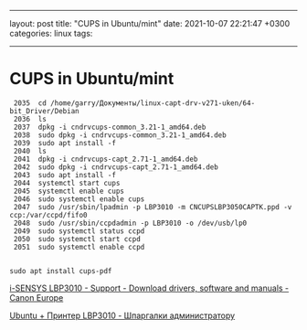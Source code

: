  ---
layout: post
title:  "CUPS in Ubuntu/mint"
date:   2021-10-07 22:21:47 +0300
categories: linux
tags: 

---

# CUPS in Ubuntu/mint


```
 2035  cd /home/garry/Документы/linux-capt-drv-v271-uken/64-bit_Driver/Debian
 2036  ls
 2037  dpkg -i cndrvcups-common_3.21-1_amd64.deb
 2038  sudo dpkg -i cndrvcups-common_3.21-1_amd64.deb
 2039  sudo apt install -f
 2040  ls
 2041  dpkg -i cndrvcups-capt_2.71-1_amd64.deb 
 2042  sudo dpkg -i cndrvcups-capt_2.71-1_amd64.deb 
 2043  sudo apt install -f
 2044  systemctl start cups
 2045  systemctl enable cups
 2046  sudo systemctl enable cups
 2047  sudo /usr/sbin/lpadmin -p LBP3010 -m CNCUPSLBP3050CAPTK.ppd -v ccp:/var/ccpd/fifo0
 2048  sudo /usr/sbin/ccpdadmin -p LBP3010 -o /dev/usb/lp0
 2049  sudo systemctl status ccpd
 2050  sudo systemctl start ccpd
 2051  sudo systemctl enable ccpd


sudo apt install cups-pdf
```

[i-SENSYS LBP3010 - Support - Download drivers, software and manuals - Canon Europe](https://www.canon-europe.com/support/consumer_products/products/printers/laser/i-sensys_lbp3010.html?type=drivers&driverdetailid=tcm:13-1057853&os=linux%20%2864-bit%29&language=en)

[Ubuntu + Принтер LBP3010 - Шпаргалки администратору](https://www.sites.google.com/site/admcrib/home/ubuntu-pecat/ubuntu-lbp3010)